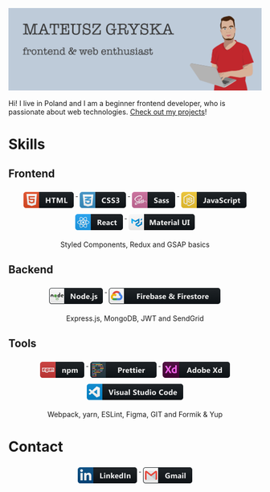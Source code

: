 ![header](header.png)

Hi! I live in Poland and I am a beginner frontend developer, who is passionate about web technologies. <a target="_blank" href="https://github.com/MateuszGryska?tab=repositories">Check out my projects</a>!

# Skills

## Frontend

<div align="center">
  <a href="#">
    <img src="badges/html.png" alt="html" style="vertical-align:top; margin:6px 4px">
  </a>  
    <a href="#">
    <img src="badges/css3.png" alt="css" style="vertical-align:top; margin:6px 4px">
  </a>  
    <a href="#">
    <img src="badges/sass.png" alt="sass" style="vertical-align:top; margin:6px 4px">
  </a>  
  <a href="#">
    <img src="badges/js.png" alt="javascript" style="vertical-align:top; margin:6px 4px">
  </a>  
  <a href="#">
    <img src="badges/react.png" alt="react" style="vertical-align:top; margin:6px 4px">
  </a>  
    <a href="#">
    <img src="badges/materialui.png" alt="Material UI" style="vertical-align:top; margin:6px 4px">
  </a>

<p>Styled Components, Redux and GSAP basics</p>

</div>

## Backend

<div align="center">
<p>
  </a>  
    <a href="#">
    <img src="badges/nodejs.png" alt="nodejs" style="vertical-align:top; margin:6px 4px">
  </a>  
    </a>  
    <a href="#">
    <img src="badges/firebase.png" alt="firebase" style="vertical-align:top; margin:6px 4px">
  </a>
</p>
<p>Express.js, MongoDB, JWT and SendGrid</p>

</div>

## Tools

<div align="center">

  </a>  
    <a href="#">
    <img src="badges/npm.png" alt="npm" style="vertical-align:top; margin:6px 4px">
  </a>  
    </a>  
    <a href="#">
    <img src="badges/prettier.png" alt="prettier" style="vertical-align:top; margin:6px 4px">
  </a>  
    </a>  
    <a href="#">
    <img src="badges/adobexd.png" alt="adobe xd" style="vertical-align:top; margin:6px 4px">
  </a>  
    </a>  
    <a href="#">
    <img src="badges/visual.png" alt="visual studio code" style="vertical-align:top; margin:6px 4px">
  </a>

<p>Webpack, yarn, ESLint, Figma, GIT and Formik & Yup</p>

</div>

# Contact

<div align="center">

   <a target="_blank" href="https://www.linkedin.com/in/mateusz-gryska/">
    <img src="badges/linkedin.png" alt="linkedin" style="vertical-align:top; margin:6px 4px">
  </a>  
     <a href="mailto: matthew.gryska@gmail.com">
    <img src="badges/gmail.png" alt="gmail" style="vertical-align:top; margin:6px 4px">
  </a>  
</div>
